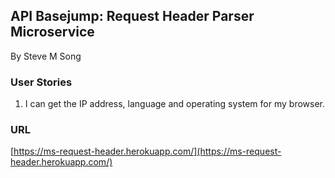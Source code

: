 ## API Basejump: Request Header Parser Microservice
By Steve M Song

### User Stories

1. I can get the IP address, language and operating system for my browser.

### URL
[https://ms-request-header.herokuapp.com/](https://ms-request-header.herokuapp.com/)